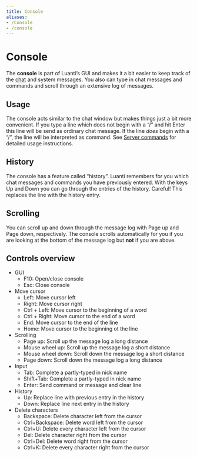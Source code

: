 ```yaml
---
title: Console
aliases:
- /Console
- /console
---
```


# Console
The **console** is part of Luanti’s GUI and makes it a bit easier to keep track of the [chat](/for-players/chat/) and system messages. You also can type in chat messages and commands and scroll through an extensive log of messages.

## Usage
The console acts similar to the chat window but makes things just a bit more convenient. If you type a line which does not begin with a “/” and hit Enter this line will be send as ordinary chat message. If the line _does_ begin with a “/”, the line will be interpreted as command. See [Server commands](/for-players/server-commands/) for detailed usage instructions.

## History
The console has a feature called “history”. Luanti remembers for you which chat messages and commands you have previously entered. With the keys Up and Down you can go through the entries of the history. Careful! This replaces the line with the history entry.

## Scrolling
You can scroll up and down through the message log with Page up and Page down, respectively. The console scrolls automatically for you if you are looking at the bottom of the message log but **not** if you are above.

## Controls overview
* GUI
  * F10: Open/close console
  * Esc: Close console
* Move cursor
  * Left: Move cursor left
  * Right: Move cursor right
  * Ctrl + Left: Move cursor to the beginning of a word
  * Ctrl + Right: Move cursor to the end of a word
  * End: Move cursor to the end of the line
  * Home: Move cursor to the beginning ot the line
* Scrolling
  * Page up: Scroll up the message log a long distance
  * Mouse wheel up: Scroll up the message log a short distance
  * Mouse wheel down: Scroll down the message log a short distance
  * Page down: Scroll down the message log a long distance
* Input
  * Tab: Complete a partly-typed in nick name
  * Shift+Tab: Complete a partly-typed in nick name
  * Enter: Send command or message and clear line
* History
  * Up: Replace line with previous entry in the history
  * Down: Replace line next entry in the history
* Delete characters
  * Backspace: Delete character left from the cursor
  * Ctrl+Backspace: Delete word left from the cursor
  * Ctrl+U: Delete every character left from the cursor
  * Del: Delete character right from the cursor
  * Ctrl+Del: Delete word right from the cursor
  * Ctrl+K: Delete every character right from the cursor
